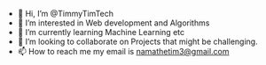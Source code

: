- 👋 Hi, I’m @TimmyTimTech
- 👀 I’m interested in Web development and Algorithms
- 🌱 I’m currently learning Machine Learning etc
- 💞️ I’m looking to collaborate on Projects that might be challenging.
- 📫 How to reach me my email is namathetim3@gmail.com

<!---
TimmyTimTech/TimmyTimTech is a ✨ special ✨ repository because its `README.md` (this file) appears on your GitHub profile.
You can click the Preview link to take a look at your changes.
--->
